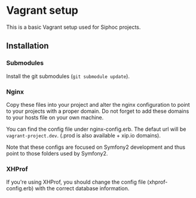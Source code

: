 # Vagrant setup
This is a basic Vagrant setup used for Siphoc projects.

## Installation

### Submodules
Install the git submodules (`git submodule update`).

### Nginx
Copy these files into your project and alter the nginx configuration to point
to your projects with a proper domain. Do not forget to add these domains to
your hosts file on your own machine.

You can find the config file under nginx-config.erb. The defaut url will be
`vagrant-project.dev`. (.prod is also available + xip.io domains).

Note that these configs are focused on Symfony2 development and thus point to
those folders used by Symfony2.

### XHProf
If you're using XHProf, you should change the config file (xhprof-config.erb)
with the correct database information.
